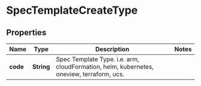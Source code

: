 

# SpecTemplateCreateType

## Properties

Name | Type | Description | Notes
------------ | ------------- | ------------- | -------------
**code** | **String** | Spec Template Type. i.e. arm, cloudFormation, helm, kubernetes, oneview, terraform, ucs. | 



